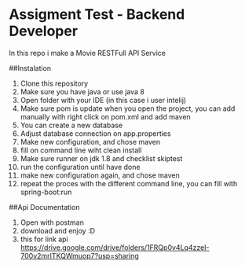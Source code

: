 # Assigment Test - Backend Developer
In this repo i make a Movie RESTFull API Service 

##Instalation
1. Clone this repository
2. Make sure you have java or use java 8
3. Open folder with your IDE (in this case i user intelij)
4. Make sure pom is update when you open the project, you can add manually with right click on pom.xml and add maven
5. You can create a new database
6. Adjust database connection on app.properties
7. Make new configuration, and chose maven
8. fill on command line wiht clean install
9. Make sure runner on jdk 1.8 and checklist skiptest
10. run the configuration until have done
11. make new configuration again, and chose maven
12. repeat the proces with the different command line, you can fill with spring-boot:run

##Api Documentation
1. Open with postman
2. download and enjoy :D
3. this for link api https://drive.google.com/drive/folders/1FRQp0v4Lq4zzeI-700v2mrITKQWmuop7?usp=sharing
